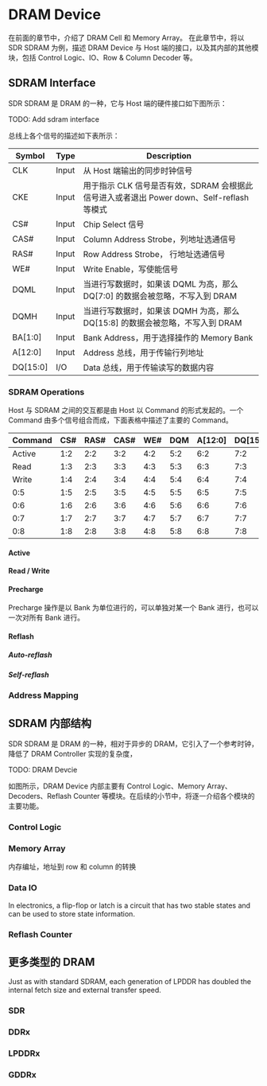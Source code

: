 # DRAM Device

在前面的章节中，介绍了 DRAM Cell 和 Memory Array。
在此章节中，将以 SDR SDRAM 为例，描述 DRAM Device 与 Host 端的接口，以及其内部的其他模块，包括 Control Logic、IO、Row & Column Decoder 等。

## SDRAM Interface

SDR SDRAM 是 DRAM 的一种，它与 Host 端的硬件接口如下图所示：

TODO: Add sdram interface

总线上各个信号的描述如下表所示：

| Symbol | Type | Description |
| -- | -- | -- |
| CLK | Input | 从 Host 端输出的同步时钟信号 |
| CKE | Input | 用于指示 CLK 信号是否有效，SDRAM 会根据此信号进入或者退出 Power down、Self-reflash 等模式 |
| CS# | Input | Chip Select 信号 |
| CAS# | Input | Column Address Strobe，列地址选通信号 |
| RAS# | Input | Row Address Strobe， 行地址选通信号 |
| WE# | Input | Write Enable，写使能信号 |
| DQML | Input | 当进行写数据时，如果该 DQML 为高，那么 DQ[7:0] 的数据会被忽略，不写入到 DRAM |
| DQMH | Input | 当进行写数据时，如果该 DQMH 为高，那么 DQ[15:8] 的数据会被忽略，不写入到 DRAM |
| BA[1:0] | Input | Bank Address，用于选择操作的 Memory Bank |
| A[12:0] | Input | Address 总线，用于传输行列地址 |
| DQ[15:0] | I/O | Data 总线，用于传输读写的数据内容 |

### SDRAM Operations

Host 与 SDRAM 之间的交互都是由 Host 以 Command 的形式发起的。一个 Command 由多个信号组合而成，下面表格中描述了主要的 Command。

| Command | CS# | RAS# | CAS# | WE# | DQM | A[12:0] | DQ[15:0] |
| -- | -- | -- | -- | -- | -- | -- | -- |
| Active | 1:2 | 2:2 | 3:2 | 4:2 | 5:2 | 6:2 | 7:2 |
| Read | 1:3 | 2:3 | 3:3 | 4:3 | 5:3 | 6:3 | 7:3 |
| Write | 1:4 | 2:4 | 3:4 | 4:4 | 5:4 | 6:4 | 7:4 |
| 0:5 | 1:5 | 2:5 | 3:5 | 4:5 | 5:5 | 6:5 | 7:5 |
| 0:6 | 1:6 | 2:6 | 3:6 | 4:6 | 5:6 | 6:6 | 7:6 |
| 0:7 | 1:7 | 2:7 | 3:7 | 4:7 | 5:7 | 6:7 | 7:7 |
| 0:8 | 1:8 | 2:8 | 3:8 | 4:8 | 5:8 | 6:8 | 7:8 |


#### Active

#### Read / Write

#### Precharge

Precharge 操作是以 Bank 为单位进行的，可以单独对某一个 Bank 进行，也可以一次对所有 Bank 进行。

#### Reflash

##### Auto-reflash
##### Self-reflash

### Address Mapping



## SDRAM 内部结构

SDR SDRAM 是 DRAM 的一种，相对于异步的 DRAM，它引入了一个参考时钟，降低了 DRAM Controller 实现的复杂度，

TODO: DRAM Devcie

如图所示，DRAM Device 内部主要有 Control Logic、Memory Array、Decoders、Reflash Counter 等模块。在后续的小节中，将逐一介绍各个模块的主要功能。

### Control Logic



### Memory Array

内存编址，地址到 row 和 column 的转换

### Data IO

In electronics, a flip-flop or latch is a circuit that has two stable states and can be used to store state information. 

### Reflash Counter

## 更多类型的 DRAM

Just as with standard SDRAM, each generation of LPDDR has doubled the internal fetch size and external transfer speed.

### SDR

### DDRx

### LPDDRx

### GDDRx